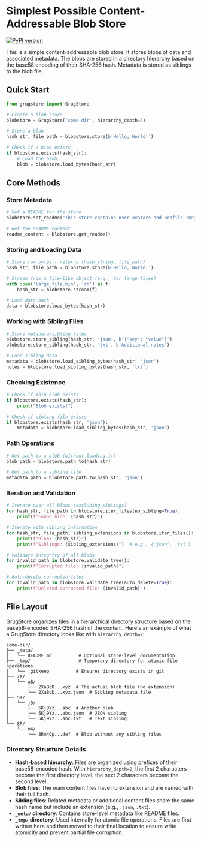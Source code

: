 # Simplest Possible Content-Addressable Blob Store

[![PyPI version](https://img.shields.io/pypi/v/grugstore.svg)](https://pypi.org/project/grugstore/)

This is a simple content-addressable blob store. It stores blobs of data and
associated metadata. The blobs are stored in a directory hierarchy based on the
base58 encoding of their SHA-256 hash. Metadata is stored as siblings to
the blob file. 

## Quick Start

```python
from grugstore import GrugStore

# Create a blob store
blobstore = GrugStore('some-dir', hierarchy_depth=3)

# Store a blob
hash_str, file_path = blobstore.store(b'Hello, World!')

# Check if a blob exists
if blobstore.exists(hash_str):
    # Load the blob
    blob = blobstore.load_bytes(hash_str)
```

## Core Methods

### Store Metadata

```python
# Set a README for the store
blobstore.set_readme("This store contains user avatars and profile images")

# Get the README content
readme_content = blobstore.get_readme()
```

### Storing and Loading Data

```python
# Store raw bytes - returns (hash_string, file_path)
hash_str, file_path = blobstore.store(b'Hello, World!')

# Stream from a file-like object (e.g., for large files)
with open('large_file.bin', 'rb') as f:
    hash_str = blobstore.stream(f)

# Load data back
data = blobstore.load_bytes(hash_str)
```

### Working with Sibling Files

```python
# Store metadata/sibling files
blobstore.store_sibling(hash_str, 'json', b'{"key": "value"}')
blobstore.store_sibling(hash_str, 'txt', b'Additional notes')

# Load sibling data
metadata = blobstore.load_sibling_bytes(hash_str, 'json')
notes = blobstore.load_sibling_bytes(hash_str, 'txt')
```

### Checking Existence

```python
# Check if main blob exists
if blobstore.exists(hash_str):
    print("Blob exists!")

# Check if sibling file exists
if blobstore.exists(hash_str, 'json'):
    metadata = blobstore.load_sibling_bytes(hash_str, 'json')
```

### Path Operations

```python
# Get path to a blob (without loading it)
blob_path = blobstore.path_to(hash_str)

# Get path to a sibling file
metadata_path = blobstore.path_to(hash_str, 'json')
```

### Iteration and Validation

```python
# Iterate over all blobs (excluding siblings)
for hash_str, file_path in blobstore.iter_files(no_sibling=True):
    print(f"Found blob: {hash_str}")

# Iterate with sibling information
for hash_str, file_path, sibling_extensions in blobstore.iter_files():
    print(f"Blob: {hash_str}")
    print(f"Siblings: {sibling_extensions}")  # e.g., {'json', 'txt'}

# Validate integrity of all blobs
for invalid_path in blobstore.validate_tree():
    print(f"Corrupted file: {invalid_path}")

# Auto-delete corrupted files
for invalid_path in blobstore.validate_tree(auto_delete=True):
    print(f"Deleted corrupted file: {invalid_path}")
```

## File Layout

GrugStore organizes files in a hierarchical directory structure based on the base58-encoded SHA-256 hash of the content. Here's an example of what a GrugStore directory looks like with `hierarchy_depth=2`:

```
some-dir/
├── _meta/
│   └── README.md          # Optional store-level documentation
├── _tmp/                  # Temporary directory for atomic file operations
│   └── .gitkeep          # Ensures directory exists in git
├── 2X/
│   └── aB/
│       ├── 2XaBcD...xyz  # The actual blob file (no extension)
│       └── 2XaBcD...xyz.json  # Sibling metadata file
├── 5K/
│   └── j9/
│       ├── 5Kj9Yz...abc  # Another blob
│       ├── 5Kj9Yz...abc.json  # JSON sibling
│       └── 5Kj9Yz...abc.txt   # Text sibling
└── 8R/
    └── m4/
        └── 8Rm4Qp...def  # Blob without any sibling files
```

### Directory Structure Details

- **Hash-based hierarchy**: Files are organized using prefixes of their base58-encoded hash. With `hierarchy_depth=2`, the first 2 characters become the first directory level, the next 2 characters become the second level.
- **Blob files**: The main content files have no extension and are named with their full hash.
- **Sibling files**: Related metadata or additional content files share the same hash name but include an extension (e.g., `.json`, `.txt`).
- **`_meta/` directory**: Contains store-level metadata like README files.
- **`_tmp/` directory**: Used internally for atomic file operations. Files are first written here and then moved to their final location to ensure write atomicity and prevent partial file corruption.
